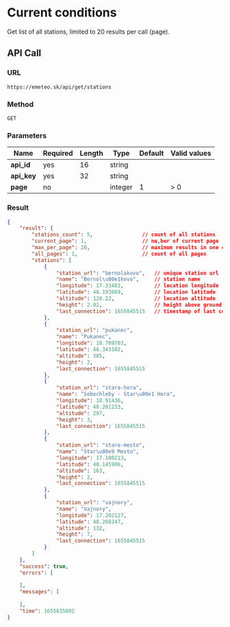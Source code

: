 # Current conditions

Get list of all stations, limited to 20 results per call (page).

## API Call

### URL

```
https://emeteo.sk/api/get/stations
```

### Method

```
GET
```
### Parameters

| Name		     	| Required	| Length	| Type		| Default	| Valid values	| 
| ----------------	| ---------	| --------	| -----		| ---------	|--------------	|	
| **api_id**		| yes 		| 16		| string	|			|
| **api_key**		| yes 		| 32		| string	|			|
| **page**			| no 		| 			| integer	| 1			| > 0

### Result

``` json
{
	"result": {
		"stations_count": 5,				// count of all stations
		"current_page": 1,					// nu,ber of current page
		"max_per_page": 20,					// maximum results in one call
		"all_pages": 1,						// count of all pages
		"stations": [
			{
				"station_url": "bernolakovo",	// unique station url
				"name": "Bernol\u00e1kovo",		// station name
				"longitude": 17.33483,			// location longitude
				"latitude": 48.193669,			// location latitude
				"altitude": 128.22,				// location altitude
				"height": 2.02,					// height above ground
				"last_connection": 1655845515	// timestamp of last connection		
			},
			{
				"station_url": "pukanec",
				"name": "Pukanec",
				"longitude": 18.709703,
				"latitude": 48.343102,
				"altitude": 385,
				"height": 2,
				"last_connection": 1655845515
			},
			{
				"station_url": "stara-hora",
				"name": "Sebechleby - Star\u00e1 Hora",
				"longitude": 18.91436,
				"latitude": 48.281233,
				"altitude": 297,
				"height": 3,
				"last_connection": 1655845515
			},
			{
				"station_url": "stare-mesto",
				"name": "Star\u00e9 Mesto",
				"longitude": 17.100213,
				"latitude": 48.145996,
				"altitude": 163,
				"height": 2,
				"last_connection": 1655845515
			},
			{
				"station_url": "vajnory",
				"name": "Vajnory",
				"longitude": 17.202127,
				"latitude": 48.208247,
				"altitude": 132,
				"height": 7,
				"last_connection": 1655845515
			}
		]
	},
	"success": true,
	"errors": [
		
	],
	"messages": [
		
	],
	"time": 1655835892
}
```